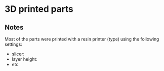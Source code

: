 # 3D printed parts

## Notes

Most of the parts were printed with a resin printer (type) using the following settings:

- slicer: 
- layer height:
- etc